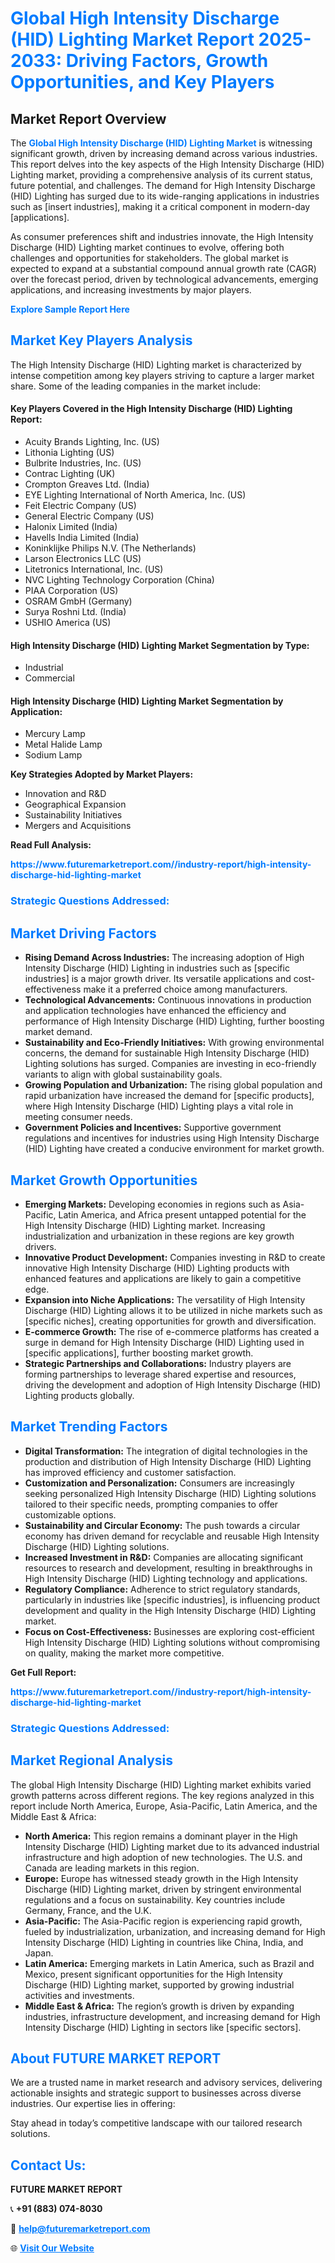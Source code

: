 <h1 style="color: #007BFF;">Global High Intensity Discharge (HID) Lighting Market Report 2025-2033: Driving Factors, Growth Opportunities, and Key Players</h1>

<section id="overview">
<h2>Market Report Overview</h2>
<p>The <a href="https://www.futuremarketreport.com//industry-report/high-intensity-discharge-hid-lighting-market" style="color: #007BFF; text-decoration: none;"><strong>Global High Intensity Discharge (HID) Lighting Market</strong></a> is witnessing significant growth, driven by increasing demand across various industries. This report delves into the key aspects of the High Intensity Discharge (HID) Lighting market, providing a comprehensive analysis of its current status, future potential, and challenges. The demand for High Intensity Discharge (HID) Lighting has surged due to its wide-ranging applications in industries such as [insert industries], making it a critical component in modern-day [applications].</p>
<p>As consumer preferences shift and industries innovate, the High Intensity Discharge (HID) Lighting market continues to evolve, offering both challenges and opportunities for stakeholders. The global market is expected to expand at a substantial compound annual growth rate (CAGR) over the forecast period, driven by technological advancements, emerging applications, and increasing investments by major players.</p>
</section>

<section id="overview">
<p><a href="https://www.futuremarketreport.com//request-sample/reportId=85608" style="color: #007BFF; text-decoration: none;"><strong>Explore Sample Report Here</strong></a></p>
</section>

<section id="key-players">
<h2 style="color: #007BFF;">Market Key Players Analysis</h2>
<p>The High Intensity Discharge (HID) Lighting market is characterized by intense competition among key players striving to capture a larger market share. Some of the leading companies in the market include:</p>
<h4>Key Players Covered in the High Intensity Discharge (HID) Lighting Report:</h4>
<ul><li>Acuity Brands Lighting, Inc. (US)</li><li>Lithonia Lighting (US)</li><li>Bulbrite Industries, Inc. (US)</li><li>Contrac Lighting (UK)</li><li>Crompton Greaves Ltd. (India)</li><li>EYE Lighting International of North America, Inc. (US)</li><li>Feit Electric Company (US)</li><li>General Electric Company (US)</li><li>Halonix Limited (India)</li><li>Havells India Limited (India)</li><li>Koninklijke Philips N.V. (The Netherlands)</li><li>Larson Electronics LLC (US)</li><li>Litetronics International, Inc. (US)</li><li>NVC Lighting Technology Corporation (China)</li><li>PIAA Corporation (US)</li><li>OSRAM GmbH (Germany)</li><li>Surya Roshni Ltd. (India)</li><li>USHIO America (US)</li></ul>
<h4>High Intensity Discharge (HID) Lighting Market Segmentation by Type:</h4>
<ul><li>Industrial</li><li>Commercial</li></ul>

<h4>High Intensity Discharge (HID) Lighting Market Segmentation by Application:</h4>
<ul><li>Mercury Lamp</li><li>Metal Halide Lamp</li><li>Sodium Lamp</li></ul>
<p><strong>Key Strategies Adopted by Market Players:</strong></p>
<ul>
<li>Innovation and R&D</li>
<li>Geographical Expansion</li>
<li>Sustainability Initiatives</li>
<li>Mergers and Acquisitions</li>
</ul>
</section>

<section>
<p><strong>Read Full Analysis: </strong></p><a href="https://www.futuremarketreport.com//industry-report/high-intensity-discharge-hid-lighting-market" style="color: #007BFF; text-decoration: none;"><strong>https://www.futuremarketreport.com//industry-report/high-intensity-discharge-hid-lighting-market</strong></a>
<h3 style="color: #007BFF;">Strategic Questions Addressed:</h3>
</section>

<section id="driving-factors">
<h2 style="color: #007BFF;">Market Driving Factors</h2>
<ul>
<li><strong>Rising Demand Across Industries:</strong> The increasing adoption of High Intensity Discharge (HID) Lighting in industries such as [specific industries] is a major growth driver. Its versatile applications and cost-effectiveness make it a preferred choice among manufacturers.</li>
<li><strong>Technological Advancements:</strong> Continuous innovations in production and application technologies have enhanced the efficiency and performance of High Intensity Discharge (HID) Lighting, further boosting market demand.</li>
<li><strong>Sustainability and Eco-Friendly Initiatives:</strong> With growing environmental concerns, the demand for sustainable High Intensity Discharge (HID) Lighting solutions has surged. Companies are investing in eco-friendly variants to align with global sustainability goals.</li>
<li><strong>Growing Population and Urbanization:</strong> The rising global population and rapid urbanization have increased the demand for [specific products], where High Intensity Discharge (HID) Lighting plays a vital role in meeting consumer needs.</li>
<li><strong>Government Policies and Incentives:</strong> Supportive government regulations and incentives for industries using High Intensity Discharge (HID) Lighting have created a conducive environment for market growth.</li>
</ul>
</section>

<section id="growth-opportunities">
<h2 style="color: #007BFF;">Market Growth Opportunities</h2>
<ul>
<li><strong>Emerging Markets:</strong> Developing economies in regions such as Asia-Pacific, Latin America, and Africa present untapped potential for the High Intensity Discharge (HID) Lighting market. Increasing industrialization and urbanization in these regions are key growth drivers.</li>
<li><strong>Innovative Product Development:</strong> Companies investing in R&D to create innovative High Intensity Discharge (HID) Lighting products with enhanced features and applications are likely to gain a competitive edge.</li>
<li><strong>Expansion into Niche Applications:</strong> The versatility of High Intensity Discharge (HID) Lighting allows it to be utilized in niche markets such as [specific niches], creating opportunities for growth and diversification.</li>
<li><strong>E-commerce Growth:</strong> The rise of e-commerce platforms has created a surge in demand for High Intensity Discharge (HID) Lighting used in [specific applications], further boosting market growth.</li>
<li><strong>Strategic Partnerships and Collaborations:</strong> Industry players are forming partnerships to leverage shared expertise and resources, driving the development and adoption of High Intensity Discharge (HID) Lighting products globally.</li>
</ul>
</section>

<section id="trending-factors">
<h2 style="color: #007BFF;">Market Trending Factors</h2>
<ul>
<li><strong>Digital Transformation:</strong> The integration of digital technologies in the production and distribution of High Intensity Discharge (HID) Lighting has improved efficiency and customer satisfaction.</li>
<li><strong>Customization and Personalization:</strong> Consumers are increasingly seeking personalized High Intensity Discharge (HID) Lighting solutions tailored to their specific needs, prompting companies to offer customizable options.</li>
<li><strong>Sustainability and Circular Economy:</strong> The push towards a circular economy has driven demand for recyclable and reusable High Intensity Discharge (HID) Lighting solutions.</li>
<li><strong>Increased Investment in R&D:</strong> Companies are allocating significant resources to research and development, resulting in breakthroughs in High Intensity Discharge (HID) Lighting technology and applications.</li>
<li><strong>Regulatory Compliance:</strong> Adherence to strict regulatory standards, particularly in industries like [specific industries], is influencing product development and quality in the High Intensity Discharge (HID) Lighting market.</li>
<li><strong>Focus on Cost-Effectiveness:</strong> Businesses are exploring cost-efficient High Intensity Discharge (HID) Lighting solutions without compromising on quality, making the market more competitive.</li>
</ul>
</section>

<section>
<p><strong>Get Full Report: </strong></p><a href="https://www.futuremarketreport.com//industry-report/high-intensity-discharge-hid-lighting-market" style="color: #007BFF; text-decoration: none;"><strong>https://www.futuremarketreport.com//industry-report/high-intensity-discharge-hid-lighting-market</strong></a>
<h3 style="color: #007BFF;">Strategic Questions Addressed:</h3>
</section>


<section id="regional-analysis">
<h2 style="color: #007BFF;">Market Regional Analysis</h2>
<p>The global High Intensity Discharge (HID) Lighting market exhibits varied growth patterns across different regions. The key regions analyzed in this report include North America, Europe, Asia-Pacific, Latin America, and the Middle East & Africa:</p>
<ul>
<li><strong>North America:</strong> This region remains a dominant player in the High Intensity Discharge (HID) Lighting market due to its advanced industrial infrastructure and high adoption of new technologies. The U.S. and Canada are leading markets in this region.</li>
<li><strong>Europe:</strong> Europe has witnessed steady growth in the High Intensity Discharge (HID) Lighting market, driven by stringent environmental regulations and a focus on sustainability. Key countries include Germany, France, and the U.K.</li>
<li><strong>Asia-Pacific:</strong> The Asia-Pacific region is experiencing rapid growth, fueled by industrialization, urbanization, and increasing demand for High Intensity Discharge (HID) Lighting in countries like China, India, and Japan.</li>
<li><strong>Latin America:</strong> Emerging markets in Latin America, such as Brazil and Mexico, present significant opportunities for the High Intensity Discharge (HID) Lighting market, supported by growing industrial activities and investments.</li>
<li><strong>Middle East & Africa:</strong> The region’s growth is driven by expanding industries, infrastructure development, and increasing demand for High Intensity Discharge (HID) Lighting in sectors like [specific sectors].</li>
</ul>
</section>

<footer>
<h2 style="color: #007BFF;">About FUTURE MARKET REPORT</h2>
<p>We are a trusted name in market research and advisory services, delivering actionable insights and strategic support to businesses across diverse industries. Our expertise lies in offering:</p>

<p>Stay ahead in today’s competitive landscape with our tailored research solutions.</p>

<h2 style="color: #007BFF;">Contact Us:</h2>
<p><strong>FUTURE MARKET REPORT</strong></p>
<p>📞 <strong>+91 (883) 074-8030</strong></p>
<p>📧 <strong><a href="mailto:help@futuremarketreport.com" style="color: #007BFF;">help@futuremarketreport.com</a></strong></p>
<p>🌐 <strong><a href="https://www.futuremarketreport.com/" style="color: #007BFF;">Visit Our Website</a></strong></p>
</footer>